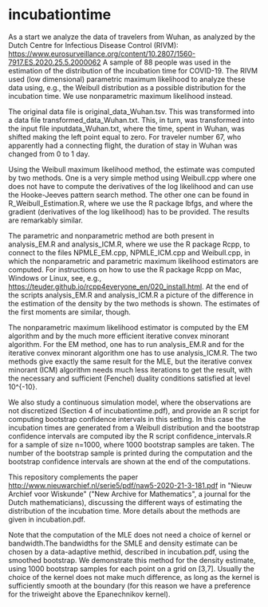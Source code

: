 # incubationtime

As a start we analyze the data of travelers from Wuhan, as analyzed by the Dutch Centre for Infectious Disease Control (RIVM): https://www.eurosurveillance.org/content/10.2807/1560-7917.ES.2020.25.5.2000062 A sample of 88 people was used in the estimation of the distribution of the incubation time for COVID-19. The RIVM used (low dimensional) parametric maximum likelihood to analyze these data using, e.g., the Weibull distribution as a possible distribution for the incubation time. We use nonparametric maximum likelihood instead.

The original data file is original_data_Wuhan.tsv. This was transformed into a data file transformed_data_Wuhan.txt. This, in turn, was transformed into the input file inputdata_Wuhan.txt, where the time, spent in Wuhan, was shifted making the left point equal to zero. For traveler number 67, who apparently had a connecting flight, the duration of stay in Wuhan was changed from 0 to 1 day.

Using the Weibull maximum likelihood method, the estimate was computed by two methods. One is a very simple method using Weibull.cpp where one does not have to compute the derivatives of the log likelihood and can use the Hooke-Jeeves pattern search method. The other one can be found in R_Weibull_Estimation.R, where we use the R package lbfgs, and where the gradient (derivatives of the log likelihood) has to be provided. The results are remarkably similar.

The parametric and nonparametric method are both present in analysis_EM.R and analysis_ICM.R, where we use the R package Rcpp, to connect to the files NPMLE_EM.cpp, NPMLE_ICM.cpp and Weibull.cpp, in which the nonparametric and parametric maximum likelihood estimators are computed. For instructions on how to use the R package Rcpp on Mac, Windows or Linux, see, e.g., https://teuder.github.io/rcpp4everyone_en/020_install.html. At the end of the scripts analysis_EM.R and analysis_ICM.R a picture of the difference in the estimation of the density by the two methods is shown. The estimates of the first moments are similar, though.

The nonparametric maximum likelihood estimator is computed by the EM algorithm and by the much more efficient iterative convex minorant algorithm. For the EM method, one has to run analysis_EM.R and for the iterative convex minorant algorithm one has to use analysis_ICM.R. The two methods give exactly the same result for the MLE, but the iterative convex minorant (ICM) algorithm needs much less iterations to get the result, with the necessary and sufficient (Fenchel) duality conditions satisfied at level 10^{-10}.

We also study a continuous simulation model, where the observations are not discretized (Section 4 of incubationtime.pdf), and provide an R script for computing bootstrap confidence intervals in this setting. In this case the incubation times are generated from a Weibull distribution and the bootstrap confidence intervals are computed iby the R script confidence_intervals.R for a sample of size n=1000, where 1000 bootstrap samples are taken. The number of the bootstrap sample is printed during the computation and the bootstrap confidence intervals are shown at the end of the computations.

This repository complements the paper http://www.nieuwarchief.nl/serie5/pdf/naw5-2020-21-3-181.pdf in "Nieuw Archief voor Wiskunde" ("New Archive for Mathematics", a journal for the Dutch mathematicians), discussing the different ways of estimating the distribution of the incubation time. More details about the methods are given in incubation.pdf.

Note that the computation of the MLE does not need a choice of kernel or bandwidth.The bandwidths for the SMLE and density estimate can be chosen by a data-adaptive methid, described in incubation.pdf, using the smoothed bootstrap. 
We demonstrate this method for the density estimate, using 1000 bootstrap samples for each point on a grid on [3,7]. Usually the choice of the kernel does not make much difference, as long as the kernel is sufficiently smooth at the boundary (for this reason we have a preference for the triweight above the Epanechnikov kernel). 


